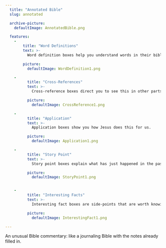 ```yaml
---
  title: "Annotated Bible"
  slug: annotated

  archive-picture:
    defaultImage: AnnotatedBible.png

  features:
    -
        title: "Word Definitions"
        text: >-
          Word definition boxes help you understand words in their biblical context.

        picture:
          defaultImage: WordDefinition1.png

    -
          title: "Cross-References"
          text: >-
            Cross-reference boxes direct you to see this in other parts of the Bible.

          picture:
            defaultImage: CrossReference1.png

    -
          title: "Application"
          text: >-
            Application boxes show you how Jesus does this for us.

          picture:
            defaultImage: Application1.png

    -
          title: "Story Point"
          text: >-
            Story point boxes explain what has just happened in the passage.

          picture:
            defaultImage: StoryPoint1.png


    -
          title: "Interesting Facts"
          text: >-
            Interesting fact boxes are side-points that are worth knowing.

          picture:
            defaultImage: InterestingFact1.png

---
```

An unusual Bible commentary: like a journaling Bible with the notes already filled in.

